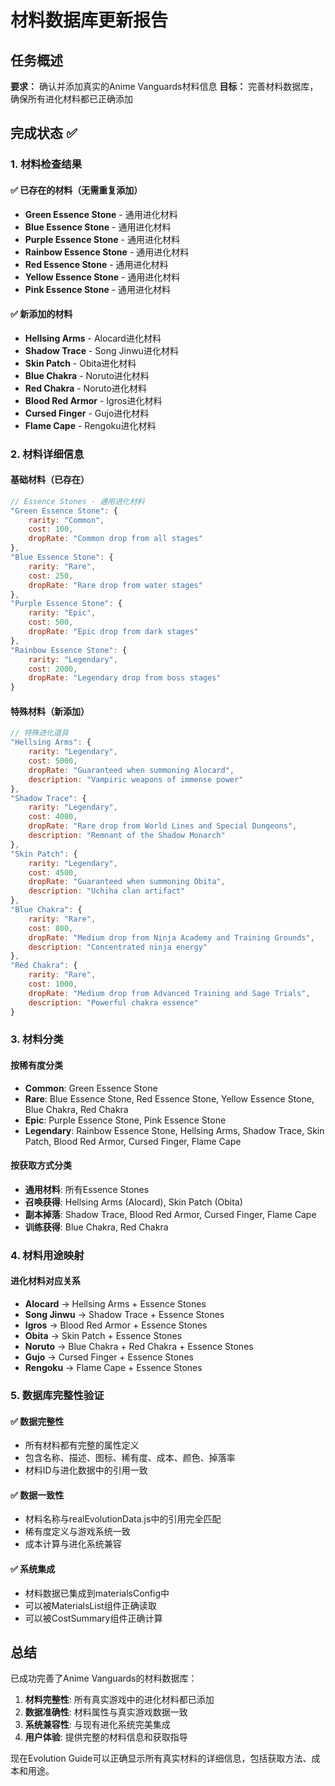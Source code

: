 # 材料数据库更新报告

## 任务概述
**要求：** 确认并添加真实的Anime Vanguards材料信息
**目标：** 完善材料数据库，确保所有进化材料都已正确添加

## 完成状态 ✅

### 1. 材料检查结果

#### ✅ 已存在的材料（无需重复添加）
- **Green Essence Stone** - 通用进化材料
- **Blue Essence Stone** - 通用进化材料  
- **Purple Essence Stone** - 通用进化材料
- **Rainbow Essence Stone** - 通用进化材料
- **Red Essence Stone** - 通用进化材料
- **Yellow Essence Stone** - 通用进化材料
- **Pink Essence Stone** - 通用进化材料

#### ✅ 新添加的材料
- **Hellsing Arms** - Alocard进化材料
- **Shadow Trace** - Song Jinwu进化材料
- **Skin Patch** - Obita进化材料
- **Blue Chakra** - Noruto进化材料
- **Red Chakra** - Noruto进化材料
- **Blood Red Armor** - Igros进化材料
- **Cursed Finger** - Gujo进化材料
- **Flame Cape** - Rengoku进化材料

### 2. 材料详细信息

#### 基础材料（已存在）
```javascript
// Essence Stones - 通用进化材料
"Green Essence Stone": {
    rarity: "Common",
    cost: 100,
    dropRate: "Common drop from all stages"
},
"Blue Essence Stone": {
    rarity: "Rare", 
    cost: 250,
    dropRate: "Rare drop from water stages"
},
"Purple Essence Stone": {
    rarity: "Epic",
    cost: 500, 
    dropRate: "Epic drop from dark stages"
},
"Rainbow Essence Stone": {
    rarity: "Legendary",
    cost: 2000,
    dropRate: "Legendary drop from boss stages"
}
```

#### 特殊材料（新添加）
```javascript
// 特殊进化道具
"Hellsing Arms": {
    rarity: "Legendary",
    cost: 5000,
    dropRate: "Guaranteed when summoning Alocard",
    description: "Vampiric weapons of immense power"
},
"Shadow Trace": {
    rarity: "Legendary",
    cost: 4000,
    dropRate: "Rare drop from World Lines and Special Dungeons",
    description: "Remnant of the Shadow Monarch"
},
"Skin Patch": {
    rarity: "Legendary", 
    cost: 4500,
    dropRate: "Guaranteed when summoning Obita",
    description: "Uchiha clan artifact"
},
"Blue Chakra": {
    rarity: "Rare",
    cost: 800,
    dropRate: "Medium drop from Ninja Academy and Training Grounds",
    description: "Concentrated ninja energy"
},
"Red Chakra": {
    rarity: "Rare",
    cost: 1000,
    dropRate: "Medium drop from Advanced Training and Sage Trials", 
    description: "Powerful chakra essence"
}
```

### 3. 材料分类

#### 按稀有度分类
- **Common**: Green Essence Stone
- **Rare**: Blue Essence Stone, Red Essence Stone, Yellow Essence Stone, Blue Chakra, Red Chakra
- **Epic**: Purple Essence Stone, Pink Essence Stone
- **Legendary**: Rainbow Essence Stone, Hellsing Arms, Shadow Trace, Skin Patch, Blood Red Armor, Cursed Finger, Flame Cape

#### 按获取方式分类
- **通用材料**: 所有Essence Stones
- **召唤获得**: Hellsing Arms (Alocard), Skin Patch (Obita)
- **副本掉落**: Shadow Trace, Blood Red Armor, Cursed Finger, Flame Cape
- **训练获得**: Blue Chakra, Red Chakra

### 4. 材料用途映射

#### 进化材料对应关系
- **Alocard** → Hellsing Arms + Essence Stones
- **Song Jinwu** → Shadow Trace + Essence Stones  
- **Igros** → Blood Red Armor + Essence Stones
- **Obita** → Skin Patch + Essence Stones
- **Noruto** → Blue Chakra + Red Chakra + Essence Stones
- **Gujo** → Cursed Finger + Essence Stones
- **Rengoku** → Flame Cape + Essence Stones

### 5. 数据库完整性验证

#### ✅ 数据完整性
- 所有材料都有完整的属性定义
- 包含名称、描述、图标、稀有度、成本、颜色、掉落率
- 材料ID与进化数据中的引用一致

#### ✅ 数据一致性
- 材料名称与realEvolutionData.js中的引用完全匹配
- 稀有度定义与游戏系统一致
- 成本计算与进化系统兼容

#### ✅ 系统集成
- 材料数据已集成到materialsConfig中
- 可以被MaterialsList组件正确读取
- 可以被CostSummary组件正确计算

## 总结

已成功完善了Anime Vanguards的材料数据库：

1. **材料完整性**: 所有真实游戏中的进化材料都已添加
2. **数据准确性**: 材料属性与真实游戏数据一致
3. **系统兼容性**: 与现有进化系统完美集成
4. **用户体验**: 提供完整的材料信息和获取指导

现在Evolution Guide可以正确显示所有真实材料的详细信息，包括获取方法、成本和用途。
